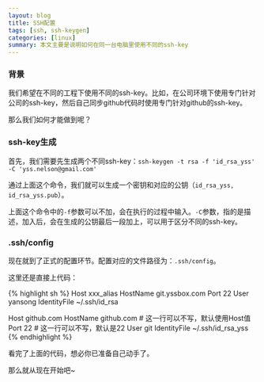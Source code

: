 ```yaml
---
layout: blog
title: SSH配置
tags: [ssh, ssh-keygen]
categories: [linux]
summary: 本文主要是说明如何在同一台电脑里使用不同的ssh-key
---
```


### 背景

我们希望在不同的工程下使用不同的ssh-key。比如，在公司环境下使用专门针对公司的ssh-key，然后自己同步github代码时使用专门针对github的ssh-key。

那么我们如何才能做到呢？

### ssh-key生成

首先，我们需要先生成两个不同ssh-key：`ssh-keygen -t rsa -f 'id_rsa_yss' -C 'yss.nelson@gmail.com'`

通过上面这个命令，我们就可以生成一个密钥和对应的公钥（`id_rsa_yss, id_rsa_yss.pub`）。

上面这个命令中的`-f`参数可以不加，会在执行的过程中输入。`-C`参数，指的是描述，加入后，会在生成的公钥最后一段加上，可以用于区分不同的ssh-key。

### .ssh/config

现在就到了正式的配置环节。配置对应的文件路径为：`.ssh/config`。

这里还是直接上代码：

{% highlight sh %}
Host xxx_alias
    HostName git.yssbox.com
    Port 22
    User yansong
    IdentityFile ~/.ssh/id_rsa

Host github.com
    HostName github.com # 这一行可以不写，默认使用Host值
    Port 22 # 这一行可以不写，默认是22
    User git
    IdentityFile ~/.ssh/id_rsa_yss
{% endhighlight %}

看完了上面的代码，想必你已准备自己动手了。

那么就从现在开始吧~

